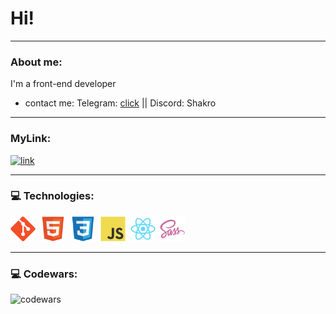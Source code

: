 # Hi!

---

### About me:

 I'm a front-end developer


- contact me: Telegram: <a href="https://t.me/JsWhyNot">click</a> || Discord: Shakro

---

### <link href='https://unpkg.com/css.gg@2.0.0/icons/css/link.css' rel='stylesheet'> MyLink:

<div id="badges">
    <a href="https://shakro001.github.io/project/project_1/" target="_blank">
      <img src="https://upload.wikimedia.org/wikipedia/commons/5/56/Chain_link_icon_slanted.png?20170905101301" width="40" height="40" alt="link" />
    </a>
   
     

---

### 💻 Technologies:

<div>
  <img src="https://github.com/devicons/devicon/blob/master/icons/git/git-original.svg" title="git" alt="git" width="40" height="40"/>&nbsp
  <img src="https://github.com/devicons/devicon/blob/master/icons/html5/html5-original.svg" title="html5" alt="html5" width="40" height="40"/>&nbsp
  <img src="https://github.com/devicons/devicon/blob/master/icons/css3/css3-original.svg" title="css" alt="css" width="40" height="40"/>&nbsp
  <img src="https://github.com/devicons/devicon/blob/master/icons/javascript/javascript-original.svg" title="javascript" alt="javascript" width="40" height="40"/>&nbsp
  <img src="https://github.com/devicons/devicon/blob/master/icons/react/react-original.svg" title="reactjs" alt="reactjs" width="40" height="40"/>&nbsp
  <img src="https://github.com/devicons/devicon/blob/master/icons/sass/sass-original.svg" title="sass/scss" alt="sass/scss" width="40" height="40"/>&nbsp;
</div>

---


### 💻 Codewars:

![codewars](https://www.codewars.com/users/Shakro001/badges/large)

